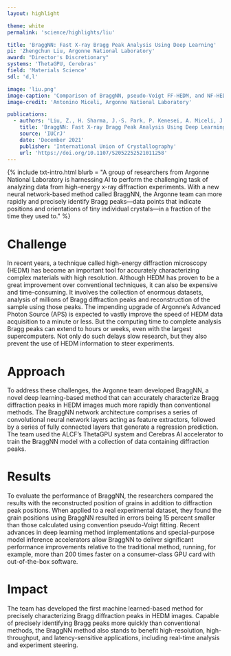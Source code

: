 ```yaml
---
layout: highlight

theme: white
permalink: 'science/highlights/liu'

title: 'BraggNN: Fast X-ray Bragg Peak Analysis Using Deep Learning'
pi: 'Zhengchun Liu, Argonne National Laboratory'
award: "Director's Discretionary"
systems: 'ThetaGPU, Cerebras'
field: 'Materials Science'
sdl: 'd,l'

image: 'liu.png' 
image-caption: 'Comparison of BraggNN, pseudo-Voigt FF-HEDM, and NF-HEDM. Grain positions from NF-HEDM (black squares), pseudo-Voigt FF-HEDM (red circles) and BraggNN FF-HEDM (blue triangles) overlaid on the NF-HEDM confidence map.'
image-credit: 'Antonino Miceli, Argonne National Laboratory'

publications:
  - authors: 'Liu, Z., H. Sharma, J.-S. Park, P. Kenesei, A. Miceli, J. Almer, R. Kettimuthu, and I. Foster'
    title: 'BraggNN: Fast X-ray Bragg Peak Analysis Using Deep Learning'
    source: 'IUCrJ'
    date: 'December 2021'
    publisher: 'International Union of Crystallography'
    url: 'https://doi.org/10.1107/S2052252521011258'
---
```




{% include txt-intro.html 
    blurb = "A group of researchers from Argonne National Laboratory is harnessing AI to perform the challenging task of analyzing data from high-energy x-ray diffraction experiments. With a new neural network-based method called BraggNN, the Argonne team can more rapidly and precisely identify Bragg peaks—data points that indicate positions and orientations of tiny individual crystals—in a fraction of the time they used to."
%}



# Challenge

In recent years, a technique called high-energy diffraction microscopy (HEDM) has become an important tool for accurately characterizing complex materials with high resolution. Although HEDM has proven to be a great improvement over conventional techniques, it can also be expensive and time-consuming. It involves the collection of enormous datasets, analysis of millions of Bragg diffraction peaks and reconstruction of the sample using those peaks. The impending upgrade of Argonne’s Advanced Photon Source (APS) is expected to vastly improve the speed of HEDM data acquisition to a minute or less. But the computing time to complete analysis Bragg peaks can extend to hours or weeks, even with the largest supercomputers. Not only do such delays slow research, but they also prevent the use of HEDM information to steer experiments.



# Approach

To address these challenges, the Argonne team developed BraggNN, a novel deep learning-based method that can accurately characterize Bragg diffraction peaks in HEDM images much more rapidly than conventional methods. The BraggNN network architecture comprises a series of convolutional neural network layers acting as feature extractors, followed by a series of fully connected layers that generate a regression prediction. The team used the ALCF’s ThetaGPU system and Cerebras AI accelerator to train the BraggNN model with a collection of data containing diffraction peaks.



# Results

To evaluate the performance of BraggNN, the researchers compared the results with the reconstructed position of grains in addition to diffraction peak positions. When applied to a real experimental dataset, they found the grain positions using BraggNN resulted in errors being 15 percent smaller than those calculated using convention pseudo-Voigt fitting. Recent advances in deep learning method implementations and special-purpose model inference accelerators allow BraggNN to deliver significant performance improvements relative to the traditional method, running, for example, more than 200 times faster on a consumer-class GPU card with out-of-the-box software.



# Impact

The team has developed the first machine learned-based method for precisely characterizing Bragg diffraction peaks in HEDM images. Capable of precisely identifying Bragg peaks more quickly than conventional methods, the BraggNN method also stands to benefit high-resolution, high-throughput, and latency-sensitive applications, including real-time analysis and experiment steering.
